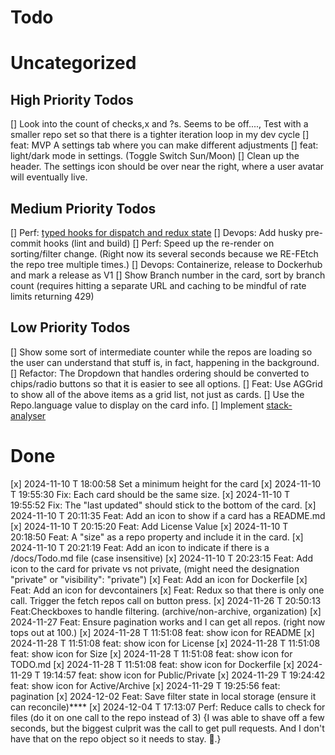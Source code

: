 # Todo

# Uncategorized


## High Priority Todos

[] Look into the count of checks,x and ?s. Seems to be off...., Test with a smaller repo set so that there is a tighter iteration loop in my dev cycle
[] feat: MVP A settings tab where you can make different adjustments
[] feat: light/dark mode in settings. (Toggle Switch Sun/Moon)
[] Clean up the header. The settings icon should be over near the right, where a user avatar will eventually live.


## Medium Priority Todos

[] Perf: [typed hooks for dispatch and redux state](https://redux-toolkit.js.org/tutorials/typescript#define-typed-hooks)
[] Devops: Add husky pre-commit hooks (lint and build)
[] Perf: Speed up the re-render on sorting/filter change. (Right now its several seconds because we RE-FEtch the repo tree multiple times.)
[] Devops: Containerize, release to Dockerhub and mark a release as V1
[] Show Branch number in the card, sort by branch count (requires hitting a separate URL and caching to be mindful of rate limits returning 429)

## Low Priority Todos

[] Show some sort of intermediate counter while the repos are loading so the user can understand that stuff is, in fact, happening in the background.
[] Refactor: The Dropdown that handles ordering should be converted to chips/radio buttons so that it is easier to see all options.
[] Feat: Use AGGrid to show all of the above items as a grid list, not just as cards.
[] Use the Repo.language value to display on the card info.
[] Implement [stack-analyser](https://github.com/specfy/stack-analyser?tab=readme-ov-file)

# Done

[x] 2024-11-10 T 18:00:58 Set a minimum height for the card
[x] 2024-11-10 T 19:55:30 Fix: Each card should be the same size.
[x] 2024-11-10 T 19:55:52 Fix: The "last updated" should stick to the bottom of the card.
[x] 2024-11-10 T 20:11:35 Feat: Add an icon to show if a card has a README.md
[x] 2024-11-10 T 20:15:20 Feat: Add License Value
[x] 2024-11-10 T 20:18:50 Feat: A "size" as a repo property and include it in the card.
[x] 2024-11-10 T 20:21:19 Feat: Add an icon to indicate if there is a /docs/Todo.md file (case insensitive)
[x] 2024-11-10 T 20:23:15 Feat: Add icon to the card for private vs not private, (might need the designation "private" or   "visibility": "private")
[x] Feat: Add an icon for Dockerfile
[x] Feat: Add an icon for devcontainers
[x] Feat: Redux so that there is only one call. Trigger the fetch repos call on button press.
[x] 2024-11-26 T 20:50:13 Feat:Checkboxes to handle filtering. (archive/non-archive, organization)
[x] 2024-11-27 Feat: Ensure pagination works and I can get all repos. (right now tops out at 100.)
[x] 2024-11-28 T 11:51:08 feat: show icon for README
[x] 2024-11-28 T 11:51:08 feat: show icon for License
[x] 2024-11-28 T 11:51:08 feat: show icon for Size
[x] 2024-11-28 T 11:51:08 feat: show icon for TODO.md
[x] 2024-11-28 T 11:51:08 feat: show icon for Dockerfile
[x] 2024-11-29 T 19:14:57 feat: show icon for Public/Private
[x] 2024-11-29 T 19:24:42 feat: show icon for Active/Archive
[x] 2024-11-29 T 19:25:56 feat: pagination
[x] 2024-12-02 Feat: Save filter state in local storage (ensure it can reconcile)****
[x] 2024-12-04 T 17:13:07 Perf: Reduce calls to check for files (do it on one call to the repo instead of 3) {I was able to shave off a few seconds, but the biggest culprit was the call to get pull requests. And I don't have that on the repo object so it needs to stay. 🥲.}